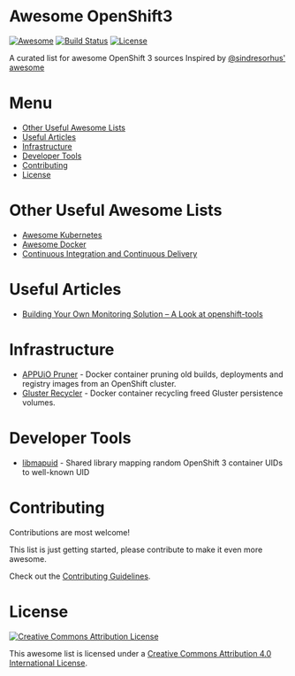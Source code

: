 Awesome OpenShift3
=======================================================================

[![Awesome](https://cdn.rawgit.com/sindresorhus/awesome/d7305f38d29fed78fa85652e3a63e154dd8e8829/media/badge.svg)](https://github.com/sindresorhus/awesome)
[![Build Status](https://travis-ci.org/oscp/awesome-openshift3.svg?branch=master)](https://travis-ci.org/oscp/awesome-openshift3)
[![License](https://img.shields.io/badge/License-CC%20by%204.0-brightgreen.svg)](http://creativecommons.org/licenses/by/4.0/)

A curated list for awesome OpenShift 3 sources
Inspired by [@sindresorhus' awesome](https://github.com/sindresorhus/awesome)

Menu
=======================================================================

* [Other Useful Awesome Lists](#awesome-lists)
* [Useful Articles](#useful-articles)
* [Infrastructure](#infrastructure)
* [Developer Tools](#developer-tools)
* [Contributing](#contributing)
* [License](#license)

Other Useful Awesome Lists
=======================================================================

* [Awesome Kubernetes](https://github.com/ramitsurana/awesome-kubernetes)
* [Awesome Docker](https://github.com/veggiemonk/awesome-docker)
* [Continuous Integration and Continuous Delivery](https://github.com/ciandcd/awesome-ciandcd)

Useful Articles
=======================================================================

* [Building Your Own Monitoring Solution – A Look at openshift-tools](https://blog.openshift.com/build-monitoring-solution-look-openshift-tools/)

Infrastructure
=======================================================================

* [APPUiO Pruner](https://github.com/appuio/appuio-pruner) - Docker container pruning old builds, deployments and registry images from an OpenShift cluster.
* [Gluster Recycler](https://github.com/appuio/gluster-recycler) - Docker container recycling freed Gluster persistence volumes.

Developer Tools
=======================================================================

* [libmapuid](https://github.com/appuio/libmapuid) -  Shared library mapping random OpenShift 3 container UIDs to well-known UID 

Contributing
=======================================================================

Contributions are most welcome!

This list is just getting started, please contribute to make it even more awesome.

Check out the [Contributing Guidelines](CONTRIBUTING.md).

License
=======================================================================

[![Creative Commons Attribution License](https://mirrors.creativecommons.org/presskit/buttons/88x31/svg/by.svg)](http://creativecommons.org/licenses/by/4.0)

This awesome list is licensed under a [Creative Commons Attribution 4.0 International License](http://creativecommons.org/licenses/by/4.0).
